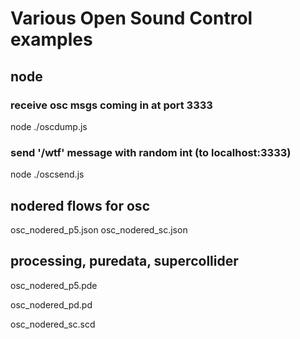 # Various Open Sound Control examples

## node

### receive osc msgs coming in at port 3333
node ./oscdump.js

### send '/wtf' message with random int (to localhost:3333)
node ./oscsend.js


## nodered flows for osc
osc_nodered_p5.json 
osc_nodered_sc.json 


## processing, puredata, supercollider

osc_nodered_p5.pde  

osc_nodered_pd.pd   

osc_nodered_sc.scd

